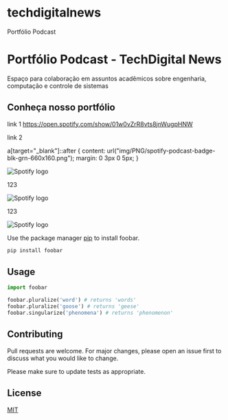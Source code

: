 # techdigitalnews
Portfólio Podcast

# Portfólio Podcast - TechDigital News

Espaço para colaboração em assuntos acadêmicos sobre engenharia, computação e controle de sistemas

## Conheça nosso portfólio 

link 1 https://open.spotify.com/show/01w0vZrR8vts8jnWugpHNW

link 2

a[target="_blank"]::after {
  content: url("img/PNG/spotify-podcast-badge-blk-grn-660x160.png");
  margin: 0 3px 0 5px;
}

![Spotify logo](/Users/flavio/Documents/ProjetosGit/techdigitalnews/img/PNG/spotify-podcast-badge-blk-grn-660x160.png)

123

![Spotify logo](/Users/flavio/Documents/ProjetosGit/techdigitalnews/img/PNG/spotify-podcast-badge-blk-grn-660x160.png)

123

![Spotify logo](/Users/flavio/Documents/ProjetosGit/techdigitalnews/img/PNG/spotify-podcast-badge-blk-grn-660x160.png)

Use the package manager [pip](https://pip.pypa.io/en/stable/) to install foobar.

```bash
pip install foobar
```

## Usage

```python
import foobar

foobar.pluralize('word') # returns 'words'
foobar.pluralize('goose') # returns 'geese'
foobar.singularize('phenomena') # returns 'phenomenon'
```

## Contributing
Pull requests are welcome. For major changes, please open an issue first to discuss what you would like to change.

Please make sure to update tests as appropriate.

## License
[MIT](https://choosealicense.com/licenses/mit/)
